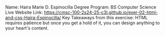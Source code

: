 Name: Haira Marie D. Espinocilla
Degree Program: BS Computer Science
Live Website Link: https://cmsc-100-2s24-25-c3l.github.io/exer-02-html-and-css-Haira-Espinocilla/
Key Takeaways from this exercise: HTML requires patience but once you get a hold of it, you can design anything to your heart's content.
